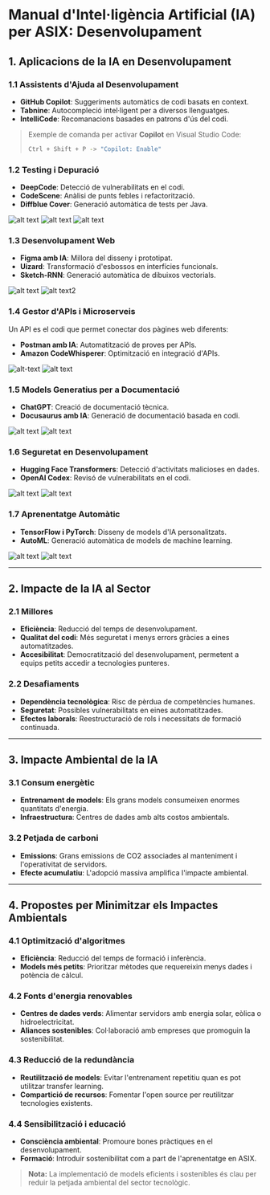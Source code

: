 # Manual d'Intel·ligència Artificial (IA) per ASIX: Desenvolupament

## **1. Aplicacions de la IA en Desenvolupament**

### **1.1 Assistents d'Ajuda al Desenvolupament**
- **GitHub Copilot**: Suggeriments automàtics de codi basats en context.
- **Tabnine**: Autocompleció intel·ligent per a diversos llenguatges.
- **IntelliCode**: Recomanacions basades en patrons d'ús del codi.

> Exemple de comanda per activar **Copilot** en Visual Studio Code:
> ```bash
> Ctrl + Shift + P -> "Copilot: Enable"
> ```

### **1.2 Testing i Depuració**
- **DeepCode**: Detecció de vulnerabilitats en el codi.
- **CodeScene**: Anàlisi de punts febles i refactorització.
- **Diffblue Cover**: Generació automàtica de tests per Java.




![alt text](image.png) ![alt text](image-1.png) ![alt text](image-2.png)


### **1.3 Desenvolupament Web**
- **Figma amb IA**: Millora del disseny i prototipat.
- **Uizard**: Transformació d'esbossos en interfícies funcionals.
- **Sketch-RNN**: Generació automàtica de dibuixos vectorials.



![alt text](image-3.png) ![alt text2](image-4.png)

### **1.4 Gestor d'APIs i Microserveis**
Un API es el codi que permet conectar dos pàgines web diferents:
- **Postman amb IA**: Automatització de proves per APIs.
- **Amazon CodeWhisperer**: Optimització en integració d'APIs.


![alt-text](image-5.png) ![alt text](image-6.png)

### **1.5 Models Generatius per a Documentació**
- **ChatGPT**: Creació de documentació tècnica.
- **Docusaurus amb IA**: Generació de documentació basada en codi.

![alt text](image-7.png) ![alt text](image-8.png)

### **1.6 Seguretat en Desenvolupament**
- **Hugging Face Transformers**: Detecció d'activitats malicioses en dades.
- **OpenAI Codex**: Revisó de vulnerabilitats en el codi.

![alt text](image-9.png) ![alt text](image-10.png)

### **1.7 Aprenentatge Automàtic**
- **TensorFlow i PyTorch**: Disseny de models d'IA personalitzats.
- **AutoML**: Generació automàtica de models de machine learning.

![alt text](image-12.png) ![alt text](image-13.png)

---

## **2. Impacte de la IA al Sector**

### **2.1 Millores**
- **Eficiència**: Reducció del temps de desenvolupament.
- **Qualitat del codi**: Més seguretat i menys errors gràcies a eines automatitzades.
- **Accesibilitat**: Democratització del desenvolupament, permetent a equips petits accedir a tecnologies punteres.

### **2.2 Desafiaments**
- **Dependència tecnològica**: Risc de pèrdua de competències humanes.
- **Seguretat**: Possibles vulnerabilitats en eines automatitzades.
- **Efectes laborals**: Reestructuració de rols i necessitats de formació continuada.

---

## **3. Impacte Ambiental de la IA**

### **3.1 Consum energètic**
- **Entrenament de models**: Els grans models consumeixen enormes quantitats d'energia.
- **Infraestructura**: Centres de dades amb alts costos ambientals.

### **3.2 Petjada de carboni**
- **Emissions**: Grans emissions de CO2 associades al manteniment i l'operativitat de servidors.
- **Efecte acumulatiu**: L'adopció massiva amplifica l'impacte ambiental.

---

## **4. Propostes per Minimitzar els Impactes Ambientals**

### **4.1 Optimització d'algoritmes**
- **Eficiència**: Reducció del temps de formació i inferència.
- **Models més petits**: Prioritzar mètodes que requereixin menys dades i potència de càlcul.

### **4.2 Fonts d'energia renovables**
- **Centres de dades verds**: Alimentar servidors amb energia solar, eòlica o hidroelectricitat.
- **Aliances sostenibles**: Col·laboració amb empreses que promoguin la sostenibilitat.

### **4.3 Reducció de la redundància**
- **Reutilització de models**: Evitar l'entrenament repetitiu quan es pot utilitzar transfer learning.
- **Compartició de recursos**: Fomentar l'open source per reutilitzar tecnologies existents.

### **4.4 Sensibilització i educació**
- **Consciència ambiental**: Promoure bones pràctiques en el desenvolupament.
- **Formació**: Introduir sostenibilitat com a part de l'aprenentatge en ASIX.

> **Nota:** La implementació de models eficients i sostenibles és clau per reduir la petjada ambiental del sector tecnològic.